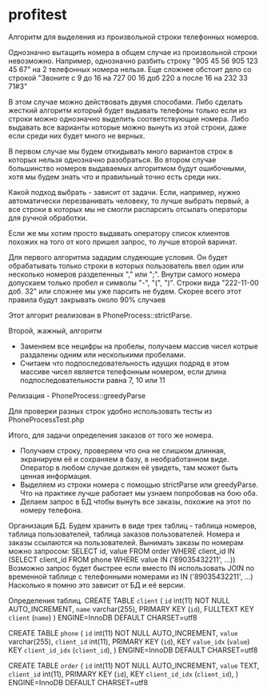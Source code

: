 # profitest
Алгоритм для выделения из произвольной строки телефонных номеров. 

Однозначно вытащить номера в общем случае из произвольной строки невозможно. Например, однозначно
разбить строку "905 45 56 905 123 45 67" на 2 телефонных номера нельзя.
Еще сложнее обстоит дело со строкой "Звоните с 9 до 16 на 727 00 16 доб 220 а после 16 на 232 33 71#3"

В этом случае можно действовать двумя способами.
Либо сделать жесткий алгоритм который будет выдавать телефоны только если из строки можно однозначно выделить
соответствующие номера.
Либо выдавать все варианты которые можно вынуть из этой строки, даже если среди них будет много не верных.

В первом случае мы будем откидывать много вариантов строк в которых нельзя однозначно разобраться. 
Во втором случае большинство номеров выдаваемых алгоритмом будут ошибочными, 
хотя мы будем знать что и правильный точно есть среди них.  

Какой подход выбрать - зависит от задачи. Если, например, нужно автоматически перезванивать человеку,
то лучше выбрать первый, а все строки в которых мы не смогли распарсить отсылать операторы для ручной обработки.

Если же мы хотим просто выдавать оператору список клиентов похожих на того от кого пришел запрос, то лучше второй
варинат.

Для первого алгоритма зададим слудеющие условия. Он будет обрабатывать только строки в которых пользователь ввел
один или несколько номеров разделенных "," или ";". Внутри самого номера допускаем только пробел и символы "-", "(", ")".
Строки вида "222-11-00 доб. 32" или сложнее мы уже парсить не будем.
Скорее всего этот правила будут закрывать около 90% случаев

Этот алгорит реализован в PhoneProcess::strictParse.

Второй, жажный, алгоритм 
- Заменяем все нецифры на пробелы, получаем массив чисел котрые раздалены одним или несколькими пробелами.
- Считаем что подпоследовательность идущих подряд в этом массиве чисел является телефонным номером, если длина
подпоследовательности равна 7, 10 или 11

Релизация - PhoneProcess::greedyParse

Для проверки разных строк удобно использовать тесты из PhoneProcessTest.php

Итого, для задачи определения заказов от того же номера.
- Получаем строку, проверяем что она не слишком длинная, экранируем её и сохраняем в базу, в необработанном виде.
Оператор в любом случае должен её увидеть, там может быть ценная информация.
- Выделяем из строки номера с помощью strictParse или greedyParse. Что на практике лучше работает мы узнаем попробовав на бою оба.
- Делаем запрос в БД чтобы вынуть все заказы, похожие на этот по номеру телефона.

Организация БД.
Будем хранить в виде трех таблиц - таблица номеров, таблица пользователей, таблица заказов пользователей.
Номера и заказы ссылаются на пользователей.
Вынимать заказы по номерам можно запросом: 
SELECT id, value FROM order WHERE client_id IN (SELECT client_id FROM phone WHERE value IN ('89035432211', ...))
Возможно запрос будет быстрее если вместо IN использовать JOIN по временной таблице с 
телефонными номерами из IN ('89035432211', ...)
Насколько я помню это зависит от БД и её версии.

Определения таблиц.
CREATE TABLE `client` (
  `id` int(11) NOT NULL AUTO_INCREMENT,
  `name` varchar(255),
  PRIMARY KEY (`id`),
  FULLTEXT KEY `client` (`name`)
) ENGINE=InnoDB DEFAULT CHARSET=utf8

CREATE TABLE `phone` (
  `id` int(11) NOT NULL AUTO_INCREMENT,
  `value` varchar(255),
  `client_id` int(11),
  PRIMARY KEY (`id`),
  KEY `value_idx` (`value`)
  KEY `client_id_idx` (`client_id`),
) ENGINE=InnoDB DEFAULT CHARSET=utf8

CREATE TABLE `order` (
  `id` int(11) NOT NULL AUTO_INCREMENT,
  `value` TEXT,
  `client_id` int(11),
  PRIMARY KEY (`id`),
  KEY `client_id_idx` (`client_id`),
) ENGINE=InnoDB DEFAULT CHARSET=utf8